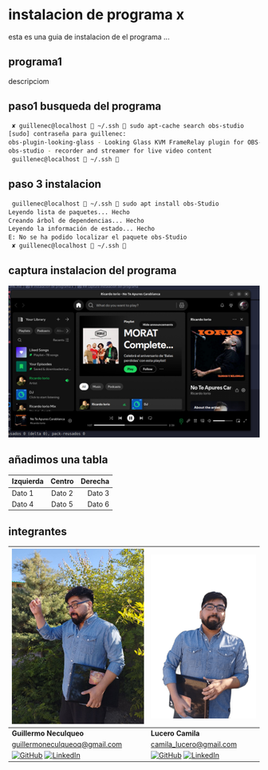 # instalacion de programa x

esta es una guia de instalacion de el programa ...

## programa1

descripciom

## paso1 busqueda del programa

```bash
 ✘ guillenec@localhost  ~/.ssh  sudo apt-cache search obs-studio
[sudo] contraseña para guillenec: 
obs-plugin-looking-glass - Looking Glass KVM FrameRelay plugin for OBS-Studio
obs-studio - recorder and streamer for live video content
 guillenec@localhost  ~/.ssh  

```

## paso 3 instalacion

```bash
 guillenec@localhost  ~/.ssh  sudo apt install obs-Studio
Leyendo lista de paquetes... Hecho
Creando árbol de dependencias... Hecho
Leyendo la información de estado... Hecho
E: No se ha podido localizar el paquete obs-Studio
 ✘ guillenec@localhost  ~/.ssh 
```

## captura instalacion del programa

![captura del programa x instalda](./captura1.png)

## añadimos una tabla

| Izquierda  | Centro   | Derecha |
|:---------- |:--------:|--------:|
| Dato 1     | Dato 2   | Dato 3  |
| Dato 4     | Dato 5   | Dato 6  |

## integrantes

| ![Guillermo Neculqueo](./guille8.jpg) | ![Lucero Camila](./guille2.png) |
|-----------------------|-------------------|
| **Guillermo Neculqueo**  | **Lucero Camila** |
| <guillermoneculqueoq@gmail.com> | <camila_lucero@gmail.com> |
| [![GitHub](https://img.shields.io/badge/GitHub-000?style=for-the-badge&logo=github&logoColor=white)](https://github.com/guillenec) [![LinkedIn](https://img.shields.io/badge/LinkedIn-0077B5?style=for-the-badge&logo=linkedin&logoColor=white)](https://linkedin.com/in/guillenec) | [![GitHub](https://img.shields.io/badge/GitHub-000?style=for-the-badge&logo=github&logoColor=white)](https://github.com/camila_lucero) [![LinkedIn](https://img.shields.io/badge/LinkedIn-0077B5?style=for-the-badge&logo=linkedin&logoColor=white)](https://linkedin.com/in/camila_lucero) |
